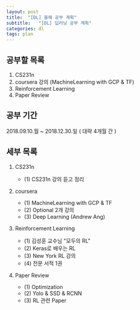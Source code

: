 ```yaml
---
layout: post
title:  "[DL] 올해 공부 계획"
subtitle:   "[DL] 딥러닝 공부 계획"
categories: dl
tags: plan
---
```



## 공부할 목록

1. CS231n
2. coursera 강의 (MachineLearning with GCP & TF)
3. Reinforcement Learning
4. Paper Review

## 공부 기간

2018.09.10.월 ~ 2018.12.30.일 ( 대략 4개월 간 )

## 세부 목록

1. CS231n
	- (1) CS231n 강의 듣고 정리
2. coursera

	- (1) MachineLearning with GCP & TF
    - (2) Optional 2개 강의
    - (3) Deep Learning (Andrew Ang)

3. Reinforcement Learning
	- (1) 김성훈 교수님 "모두의 RL"
    - (2) Keras로 배우는 RL
    - (3) New York RL 강의
    - (4) 전문 서적 1권

4. Paper Review
	- (1) Optimization
    - (2) Yolo & SSD & RCNN
    - (3) RL 관련 Paper